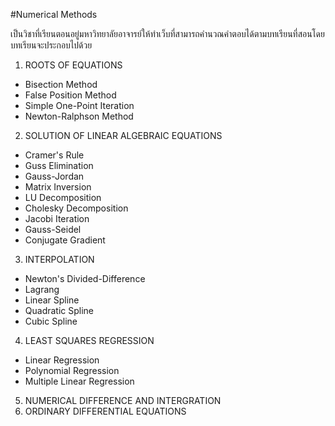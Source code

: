 #Numerical Methods

เป็นวิชาที่เรียนตอนอยู่มหาวิทยาลัยอาจารย์ให้ทำเว็บที่สามารถคำนวณคำตอบได้ตามบทเรียนที่สอนโดยบทเรียนจะประกอบไปด้วย
1. ROOTS OF EQUATIONS
  - Bisection Method
  - False Position Method
  - Simple One-Point Iteration
  - Newton-Ralphson Method
2. SOLUTION OF LINEAR ALGEBRAIC EQUATIONS
  - Cramer's Rule
  - Guss Elimination
  - Gauss-Jordan
  - Matrix Inversion
  - LU Decomposition
  - Cholesky Decomposition
  - Jacobi Iteration
  - Gauss-Seidel
  - Conjugate Gradient
3. INTERPOLATION
  - Newton's Divided-Difference
  - Lagrang
  - Linear Spline
  - Quadratic Spline
  - Cubic Spline
4. LEAST SQUARES REGRESSION
  - Linear Regression
  - Polynomial Regression
  - Multiple Linear Regression
5. NUMERICAL DIFFERENCE AND INTERGRATION
6. ORDINARY DIFFERENTIAL EQUATIONS
